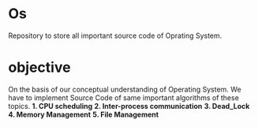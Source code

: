 # Os
Repository to store all important source code of Oprating System.
# objective
On the basis of our conceptual understanding of Operating System. We have to implement Source Code of same important algorithms of these topics.
**1. CPU scheduling**
**2. Inter-process communication**
**3. Dead_Lock**
**4. Memory Management**
**5. File Management**
